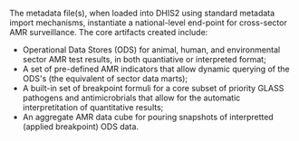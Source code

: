 The metadata file(s), when loaded into DHIS2 using standard metadata import mechanisms, instantiate a national-level end-point for cross-sector AMR surveillance. The core artifacts created include:
- Operational Data Stores (ODS) for animal, human, and environmental sector AMR test results, in both quantiative or interpreted format;
- A set of pre-defined AMR indicators that allow dynamic querying of the ODS's (the equivalent of sector data marts);
- A built-in set of breakpoint formuli for a core subset of priority GLASS pathogens and antimicrobrials that allow for the automatic interpretitation of quantitative results;
- An aggregate AMR data cube for pouring snapshots of interpretted (applied breakpoint) ODS data.
